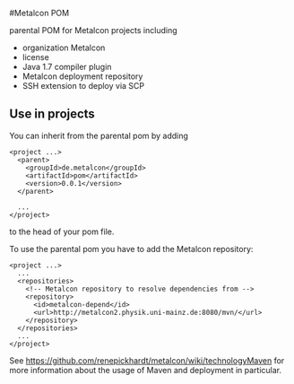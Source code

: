 #Metalcon POM

parental POM for Metalcon projects including

* organization Metalcon
* license
* Java 1.7 compiler plugin
* Metalcon deployment repository
* SSH extension to deploy via SCP

## Use in projects

You can inherit from the parental pom by adding

    <project ...>
      <parent>
        <groupId>de.metalcon</groupId>
        <artifactId>pom</artifactId>
        <version>0.0.1</version>
      </parent>
      
      ...
    </project>

to the head of your pom file.

To use the parental pom you have to add the Metalcon repository:

    <project ...>
      ...
      <repositories>
        <!-- Metalcon repository to resolve dependencies from -->
        <repository>
          <id>metalcon-depend</id>
          <url>http://metalcon2.physik.uni-mainz.de:8080/mvn/</url>
        </repository>
      </repositories>
      ...
    </project>

See https://github.com/renepickhardt/metalcon/wiki/technologyMaven for more information about the usage of Maven and deployment in particular.
